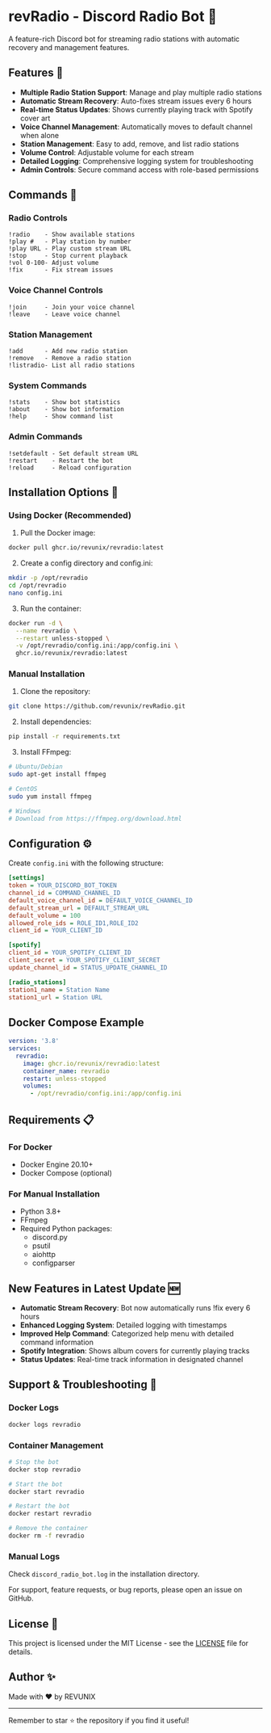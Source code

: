 # revRadio - Discord Radio Bot 🎵

A feature-rich Discord bot for streaming radio stations with automatic recovery and management features.

## Features 🚀

- **Multiple Radio Station Support**: Manage and play multiple radio stations
- **Automatic Stream Recovery**: Auto-fixes stream issues every 6 hours
- **Real-time Status Updates**: Shows currently playing track with Spotify cover art
- **Voice Channel Management**: Automatically moves to default channel when alone
- **Station Management**: Easy to add, remove, and list radio stations
- **Volume Control**: Adjustable volume for each stream
- **Detailed Logging**: Comprehensive logging system for troubleshooting
- **Admin Controls**: Secure command access with role-based permissions

## Commands 📝

### Radio Controls
```
!radio    - Show available stations
!play #   - Play station by number
!play URL - Play custom stream URL
!stop     - Stop current playback
!vol 0-100- Adjust volume
!fix      - Fix stream issues
```

### Voice Channel Controls
```
!join     - Join your voice channel
!leave    - Leave voice channel
```

### Station Management
```
!add      - Add new radio station
!remove   - Remove a radio station
!listradio- List all radio stations
```

### System Commands
```
!stats    - Show bot statistics
!about    - Show bot information
!help     - Show command list
```

### Admin Commands
```
!setdefault - Set default stream URL
!restart    - Restart the bot
!reload     - Reload configuration
```

## Installation Options 🔧

### Using Docker (Recommended)

1. Pull the Docker image:
```bash
docker pull ghcr.io/revunix/revradio:latest
```

2. Create a config directory and config.ini:
```bash
mkdir -p /opt/revradio
cd /opt/revradio
nano config.ini
```

3. Run the container:
```bash
docker run -d \
  --name revradio \
  --restart unless-stopped \
  -v /opt/revradio/config.ini:/app/config.ini \
  ghcr.io/revunix/revradio:latest
```

### Manual Installation

1. Clone the repository:
```bash
git clone https://github.com/revunix/revRadio.git
```

2. Install dependencies:
```bash
pip install -r requirements.txt
```

3. Install FFmpeg:
```bash
# Ubuntu/Debian
sudo apt-get install ffmpeg

# CentOS
sudo yum install ffmpeg

# Windows
# Download from https://ffmpeg.org/download.html
```

## Configuration ⚙️

Create `config.ini` with the following structure:

```ini
[settings]
token = YOUR_DISCORD_BOT_TOKEN
channel_id = COMMAND_CHANNEL_ID
default_voice_channel_id = DEFAULT_VOICE_CHANNEL_ID
default_stream_url = DEFAULT_STREAM_URL
default_volume = 100
allowed_role_ids = ROLE_ID1,ROLE_ID2
client_id = YOUR_CLIENT_ID

[spotify]
client_id = YOUR_SPOTIFY_CLIENT_ID
client_secret = YOUR_SPOTIFY_CLIENT_SECRET
update_channel_id = STATUS_UPDATE_CHANNEL_ID

[radio_stations]
station1_name = Station Name
station1_url = Station URL
```

## Docker Compose Example

```yaml
version: '3.8'
services:
  revradio:
    image: ghcr.io/revunix/revradio:latest
    container_name: revradio
    restart: unless-stopped
    volumes:
      - /opt/revradio/config.ini:/app/config.ini
```

## Requirements 📋

### For Docker
- Docker Engine 20.10+
- Docker Compose (optional)

### For Manual Installation
- Python 3.8+
- FFmpeg
- Required Python packages:
  - discord.py
  - psutil
  - aiohttp
  - configparser

## New Features in Latest Update 🆕

- **Automatic Stream Recovery**: Bot now automatically runs !fix every 6 hours
- **Enhanced Logging System**: Detailed logging with timestamps
- **Improved Help Command**: Categorized help menu with detailed command information
- **Spotify Integration**: Shows album covers for currently playing tracks
- **Status Updates**: Real-time track information in designated channel

## Support & Troubleshooting 💬

### Docker Logs
```bash
docker logs revradio
```

### Container Management
```bash
# Stop the bot
docker stop revradio

# Start the bot
docker start revradio

# Restart the bot
docker restart revradio

# Remove the container
docker rm -f revradio
```

### Manual Logs
Check `discord_radio_bot.log` in the installation directory.

For support, feature requests, or bug reports, please open an issue on GitHub.

## License 📄

This project is licensed under the MIT License - see the [LICENSE](LICENSE) file for details.

## Author ✨

Made with ❤️ by REVUNIX

---

Remember to star ⭐ the repository if you find it useful!
